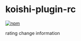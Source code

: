 # koishi-plugin-rc

[![npm](https://img.shields.io/npm/v/koishi-plugin-rc?style=flat-square)](https://www.npmjs.com/package/koishi-plugin-rc)

rating change information
